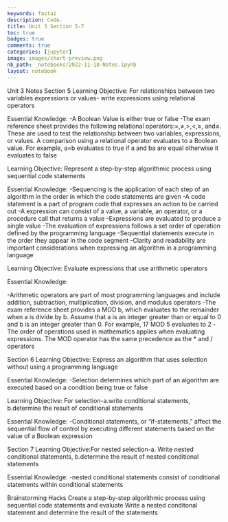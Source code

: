 ```yaml
---
keywords: fastai
description: Code.
title: Unit 3 Section 5-7
toc: true 
badges: true
comments: true
categories: [jupyter]
image: images/chart-preview.png
nb_path: _notebooks/2022-11-18-Notes.ipynb
layout: notebook
---
```


<!--
#################################################
### THIS FILE WAS AUTOGENERATED! DO NOT EDIT! ###
#################################################
# file to edit: _notebooks/2022-11-18-Notes.ipynb
-->

<div class="container" id="notebook-container">
        
<div class="cell border-box-sizing text_cell rendered"><div class="inner_cell">
<div class="text_cell_render border-box-sizing rendered_html">
<p>Unit 3 Notes
Section 5
Learning Objective: For relationships between two variables expressions or values- write expressions using relational operators</p>
<p>Essential Knowledge: -A Boolean Value is either true or false -The exam reference sheet provides the following relational operators:=,≠,&gt;,&lt;,≥, and≤. These are used to test the relationship between two variables, expressions, or values. A comparison using a relational operator evaluates to a Boolean value. For example, a=b evaluates to true if a and ba are equal otherwise it evaluates to false</p>
<p>Learning Objective: Represent a step-by-step algorithmic process using sequential code statements</p>
<p>Essential Knowledge: -Sequencing is the application of each step of an algorithm in the order in which the code statements are given -A code statement is a part of program code that expresses an action to be carried out -A expression can consist of a value, a variable, an operator, or a procedure call that returns a value -Expressions are evaluated to produce a single value -The evaluation of expressions follows a set order of operation defined by the programming language -Sequential statements execute in the order they appear in the code segment -Clarity and readability are important considerations when expressing an algorithm in a programming language</p>
<p>Learning Objective: Evaluate expressions that use arithmetic operators</p>
<p>Essential Knowledge:</p>
<p>-Arithmetic operators are part of most programming languages and include addition, subtraction, multiplication, division, and modulus operators -The exam reference sheet provides a MOD b, which evaluates to the remainder when a is divide by b. Assume that a is an integer greater than or equal to 0 and b is an integer greater than 0. For example, 17 MOD 5 evaluates to 2 -The order of operations used in mathematics applies when evaluating expressions. The MOD operator has the same precedence as the * and / operators</p>
<p>Section 6
Learning Objective: Express an algorithm that uses selection without using a programming language</p>
<p>Essential Knowledge: -Selection determines which part of an algorithm are executed based on a condition being true or false</p>
<p>Learning Objective: For selection-a.write conditional statements, b.determine the result of conditional statements</p>
<p>Essential Knowledge: -Conditional statements, or “if-statements,” affect the sequential flow of control by executing different statements based on the value of a Boolean expression</p>
<p>Section 7
Learning Objective:For nested selection-a. Write nested conditional statements, b.determine the result of nested conditional statements</p>
<p>Essential Knowledge: -nested conditional statements consist of conditional statements within conditional statements</p>
<p>Brainstorming Hacks
Create a step-by-step algorithmic process using sequential code statements and evaluate
Write a nested conditonal statement and determine the result of the statements</p>

</div>
</div>
</div>
</div>
 

